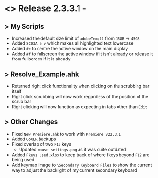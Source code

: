 # <> Release 2.3.3.1 - 

## > My Scripts
- Increased the default size limit of `adobeTemp()` from `15GB` -> `45GB`
- Added `SC03A & v` which makes all highlighted text lowercase
- Added `#c` to centre the active window on the main display
- Added `#f` to fullscreen the active window if it isn't already or release it from fullscreen if it is already

## > Resolve_Example.ahk
- Returned right click functionality when clicking on the scrubbing bar itself
- Right click scrubbing will now work regardless of the position of the scrub bar
- Right clicking will now function as expecting in tabs other than `Edit`

## > Other Changes
- Fixed `New Premiere.ahk` to work with `Premiere v22.3.1`
- Added `GoXLR` Backups
- Fixed overlap of two `F16` keys
    - Updated `mouse settings.png` as it was quite outdated
- Added `Fkeys used.xlsx` to keep track of where fkeys beyond `F12` are being used
- Add keymap image to `\Secondary Keyboard Files` to show the current way to adjust the backlight of my current secondary keyboard